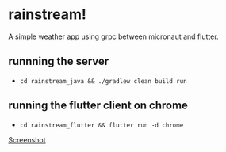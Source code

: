 # rainstream!
A simple weather app using grpc between micronaut and flutter.

## runnning the server
- `cd rainstream_java && ./gradlew clean build run`
## running the flutter client on chrome
- `cd rainstream_flutter && flutter run -d chrome`

[Screenshot](https://github.com/briannbig/rainstream/assets/screenshot.png)
